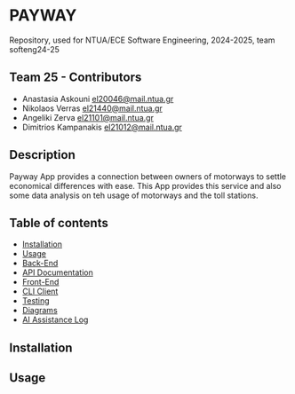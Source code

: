 # PAYWAY

Repository, used for NTUA/ECE Software Engineering, 2024-2025, team softeng24-25

## Team 25 - Contributors

- Anastasia Askouni el20046@mail.ntua.gr
- Nikolaos Verras el21440@mail.ntua.gr
- Angeliki Zerva el21101@mail.ntua.gr
- Dimitrios Kampanakis el21012@mail.ntua.gr

## Description

Payway App provides a connection between owners of motorways to settle economical differences with ease. This App provides this service and also some data analysis on teh usage of motorways and the toll stations.

## Table of contents

- [Installation](#installation)
- [Usage](#usage)
- [Back-End](#back-end)
- [API Documentation](#api-documentation)
- [Front-End](#front-end)
- [CLI Client](#cli-client)
- [Testing](#testing)
- [Diagrams](#diagrams)
- [AI Assistance Log](#ai-assistance-log)

## Installation

## Usage




